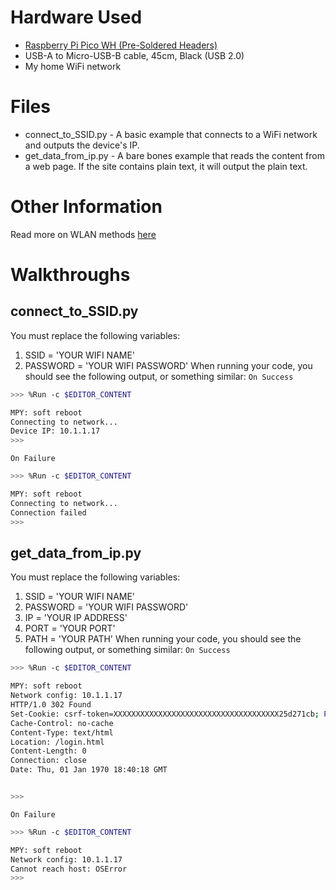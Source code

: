 # Hardware Used
- [Raspberry Pi Pico WH (Pre-Soldered Headers)](https://www.pishop.us/product/raspberry-pi-pico-wh-pre-soldered-headers/?src=raspberrypi)
- USB-A to Micro-USB-B cable, 45cm, Black (USB 2.0)
- My home WiFi network
# Files
- connect_to_SSID.py - A basic example that connects to a WiFi network and outputs the device's IP.
- get_data_from_ip.py - A bare bones example that reads the content from a web page. If the site contains plain text, it will output the plain text.
# Other Information
Read more on WLAN methods [here](https://docs.micropython.org/en/latest/library/network.WLAN.html)
# Walkthroughs
## connect_to_SSID.py
You must replace the following variables:
1. SSID = 'YOUR WIFI NAME'
2. PASSWORD = 'YOUR WIFI PASSWORD'
When running your code, you should see the following output, or something similar:
`On Success`
```bash
>>> %Run -c $EDITOR_CONTENT

MPY: soft reboot
Connecting to network...
Device IP: 10.1.1.17
>>>
```
`On Failure`
```bash
>>> %Run -c $EDITOR_CONTENT

MPY: soft reboot
Connecting to network...
Connection failed
>>>
```
## get_data_from_ip.py
You must replace the following variables:
1. SSID = 'YOUR WIFI NAME'
2. PASSWORD = 'YOUR WIFI PASSWORD'
3. IP = 'YOUR IP ADDRESS'
4. PORT = 'YOUR PORT'
5. PATH = 'YOUR PATH'
When running your code, you should see the following output, or something similar:
`On Success`
```bash
>>> %Run -c $EDITOR_CONTENT

MPY: soft reboot
Network config: 10.1.1.17
HTTP/1.0 302 Found
Set-Cookie: csrf-token=XXXXXXXXXXXXXXXXXXXXXXXXXXXXXXXXXXXXX25d271cb; Path=/
Cache-Control: no-cache
Content-Type: text/html
Location: /login.html
Content-Length: 0
Connection: close
Date: Thu, 01 Jan 1970 18:40:18 GMT


>>>

```
`On Failure`
```bash
>>> %Run -c $EDITOR_CONTENT

MPY: soft reboot
Network config: 10.1.1.17
Cannot reach host: OSError
>>>
```
